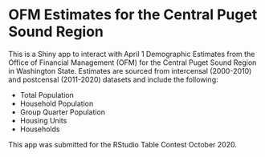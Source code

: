 # OFM Estimates for the Central Puget Sound Region
This is a Shiny app to interact with April 1 Demographic Estimates from the Office of Financial Management (OFM) for the Central Puget Sound Region in Washington State. Estimates are sourced from intercensal (2000-2010) and postcensal (2011-2020) datasets and include the following:  

* Total Population
* Household Population 
* Group Quarter Population
* Housing Units
* Households 

This app was submitted for the RStudio Table Contest October 2020.


